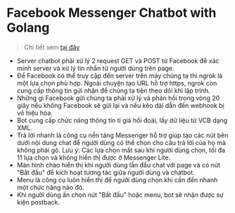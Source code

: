 # Facebook Messenger Chatbot with Golang

> Chi tiết xem [tại đây](https://laptrinhgo.blogspot.com/2018/10/bai-37-gioi-thieu-facebook-messenger.html)

- Server chatbot phải xử lý 2 request GET và POST từ Facebook để xác minh server và xử lý tin nhắn từ người dùng trên page.
- Để Facebook có thể truy cập đến server trên máy chúng ta thì ngrok là một lựa chọn phù hợp. Ngoài chuyện tạo URL hỗ trợ https, ngrok còn cung cấp thông tin gửi nhận để chúng ta tiện theo dõi khi lập trình.
- Những gì Facebook gửi chúng ta phải xử lý và phản hồi trong vòng 20 giây nếu không Facebook sẽ gửi lại và nếu kéo dài dẫn đến webhook bị vô hiệu hóa.
- Bot cung cấp chức năng thông tin tỉ giá hối đoái, lấy dữ liệu từ VCB dạng XML.
- Trả lời nhanh là công cụ nền tảng Messenger hỗ trợ giúp tạo các nút bên dưới nội dung chat để người dùng có thể chọn cho câu trả lời của họ mà không phải gõ. Lưu ý: Các lựa chọn mất sau khi người dùng chọn, tối đa 11 lựa chọn và không hiển thị được ở Messenger Lite.
- Màn hình chào hiển thị khi người dùng lần đầu chat với page và có nút "Bắt đầu" để kích hoạt tương tác giữa người dùng và chatbot.
- Menu là công cụ luôn hiển thị để người dùng chọn khi cần đến nhanh một chức năng nào đó.
- Khi người dùng ấn chọn nút "Bắt đầu" hoặc menu, bot sẽ nhận được sự kiện postback.